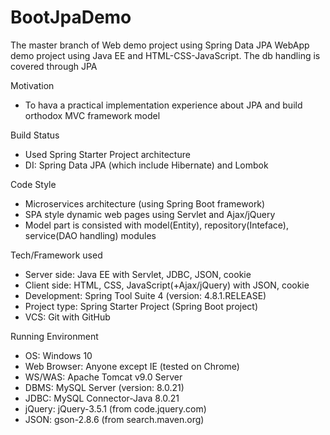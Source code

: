 # BootJpaDemo
The master branch of Web demo project using Spring Data JPA
WebApp demo project using Java EE and HTML-CSS-JavaScript. The db handling is covered through JPA

Motivation
- To hava a practical implementation experience about JPA and build orthodox MVC framework model

Build Status
- Used Spring Starter Project architecture
- DI: Spring Data JPA (which include Hibernate) and Lombok

Code Style
- Microservices architecture (using Spring Boot framework)
- SPA style dynamic web pages using Servlet and Ajax/jQuery
- Model part is consisted with model(Entity), repository(Inteface), service(DAO handling) modules

Tech/Framework used
- Server side: Java EE with Servlet, JDBC, JSON, cookie
- Client side: HTML, CSS, JavaScript(+Ajax/jQuery) with JSON, cookie
- Development: Spring Tool Suite 4 (version: 4.8.1.RELEASE)
- Project type: Spring Starter Project (Spring Boot project)
- VCS: Git with GitHub

Running Environment
- OS: Windows 10
- Web Browser: Anyone except IE (tested on Chrome)
- WS/WAS: Apache Tomcat v9.0 Server
- DBMS: MySQL Server (version: 8.0.21)
- JDBC: MySQL Connector-Java 8.0.21
- jQuery: jQuery-3.5.1 (from code.jquery.com)
- JSON: gson-2.8.6 (from search.maven.org)
